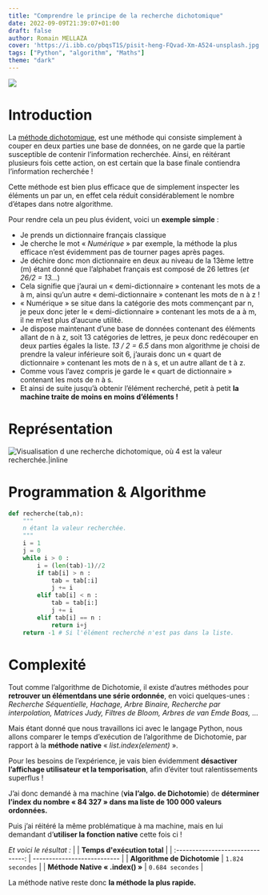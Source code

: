 ```yaml
---
title: "Comprendre le principe de la recherche dichotomique"
date: 2022-09-09T21:39:07+01:00
draft: false
author: Romain MELLAZA
cover: 'https://i.ibb.co/pbqsT1S/pisit-heng-FQvad-Xm-A524-unsplash.jpg'
tags: ["Python", "algorithm", "Maths"]
theme: "dark"
---
```


![](https://i.ibb.co/pbqsT1S/pisit-heng-FQvad-Xm-A524-unsplash.jpg)

# Introduction
La [méthode dichotomique](https://fr.wikipedia.org/wiki/Recherche_dichotomique), est une méthode qui consiste simplement à couper en deux parties une base de données, on ne garde que la partie susceptible de contenir l’information recherchée. Ainsi, en réitérant plusieurs fois cette action, on est certain que la base finale contiendra l’information recherchée !

Cette méthode est bien plus efficace que de simplement inspecter les éléments un par un, en effet cela réduit considérablement le nombre d’étapes dans notre algorithme.

Pour rendre cela un peu plus évident, voici un **exemple simple** :
* Je prends un dictionnaire français classique
* Je cherche le mot « *Numérique* » par exemple, la méthode la plus efficace n’est évidemment pas de tourner pages après pages.
* Je déchire donc mon dictionnaire en deux au niveau de la 13ème lettre (m) étant donné que l’alphabet français est composé de 26 lettres (*et 26/2 = 13…*)
* Cela signifie que j’aurai un « demi-dictionnaire » contenant les mots de a à m, ainsi qu’un autre « demi-dictionnaire » contenant les mots de n à z !
* « Numérique » se situe dans la catégorie des mots commençant par n, je peux donc jeter le « demi-dictionnaire » contenant les mots de a à m, il ne m’est plus d’aucune utilité.
* Je dispose maintenant d’une base de données contenant des éléments allant de n à z, soit 13 catégories de lettres, je peux donc redécouper en deux parties égales la liste. *13 / 2 = 6.5* dans mon algorithme je choisi de prendre la valeur inférieure soit 6, j’aurais donc un « quart de dictionnaire » contenant les mots de n à s, et un autre allant de t à z.
* Comme vous l’avez compris je garde le « quart de dictionnaire » contenant les mots de n à s.
* Et ainsi de suite jusqu’à obtenir l’élément recherché, petit à petit **la machine traite de moins en moins d’éléments !**

# Représentation
![Visualisation d une recherche dichotomique, où 4 est la valeur recherchée.|inline](https://i.ibb.co/02zxDnM/Binary-search-into-array.png)

# Programmation & Algorithme
```python
def recherche(tab,n):
    """
    n étant la valeur recherchée.
    """
    i = 1
    j = 0
    while i > 0 :
        i = (len(tab)-1)//2
        if tab[i] > n :
            tab = tab[:i]
            j += i
        elif tab[i] < n :
            tab = tab[i:]
            j += i
        elif tab[i] == n :
            return i+j
    return -1 # Si l'élément recherché n'est pas dans la liste.
```

# Complexité
Tout comme l’algorithme de Dichotomie, il existe d’autres méthodes pour **retrouver un élémentdans une série ordonnée**, en voici quelques-unes :
*Recherche Séquentielle, Hachage, Arbre Binaire, Recherche par interpolation, Matrices Judy, Filtres de Bloom, Arbres de van Emde Boas, …*

Mais étant donné que nous travaillons ici avec le langage Python, nous allons comparer le temps d’exécution de l’algorithme de Dichotomie, par rapport à la **méthode native** « *list.index(element)* ».

Pour les besoins de l’expérience, je vais bien évidemment **désactiver l’affichage utilisateur et la temporisation**, afin d’éviter tout ralentissements superflus !

J’ai donc demandé à ma machine (**via l’algo. de Dichotomie**) de **déterminer l’index du nombre « 84 327 » dans ma liste de 100 000 valeurs ordonnées.**

Puis j’ai réitéré la même problématique à ma machine, mais en lui demandant d’**utiliser la fonction native** cette fois ci !

*Et voici le résultat :*
|                                   | **Temps d'exécution total** |
| :-------------------------------: | --------------------------- |
| **Algorithme de Dichotomie**      | ```1.824 secondes```        |
| **Méthode Native « .index() »**   | ```0.684 secondes```        |

La méthode native reste donc **la méthode la plus rapide.**